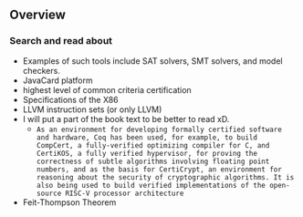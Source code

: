 ## Overview

### Search and read about

- Examples of such tools include SAT solvers, SMT solvers, and model checkers.
- JavaCard platform
- highest level of common criteria certification
- Specifications of the X86
- LLVM instruction sets (or only LLVM)
- I will put a part of the book text to be better to read xD.
    - ```As an environment for developing formally certified software and hardware, Coq has been used, for example, to build CompCert, a fully-verified optimizing compiler for C, and CertiKOS, a fully verified hypervisor, for proving the correctness of subtle algorithms involving floating point numbers, and as the basis for CertiCrypt, an environment for reasoning about the security of cryptographic algorithms. It is also being used to build verified implementations of the open-source RISC-V processor architecture```
- Feit-Thompson Theorem